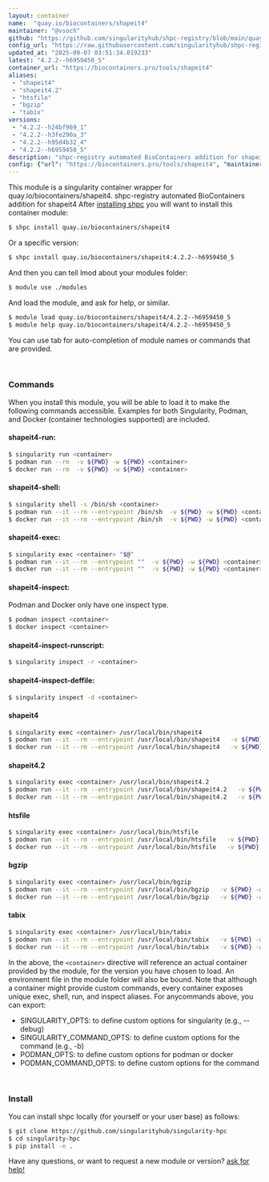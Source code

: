 ```yaml
---
layout: container
name:  "quay.io/biocontainers/shapeit4"
maintainer: "@vsoch"
github: "https://github.com/singularityhub/shpc-registry/blob/main/quay.io/biocontainers/shapeit4/container.yaml"
config_url: "https://raw.githubusercontent.com/singularityhub/shpc-registry/main/quay.io/biocontainers/shapeit4/container.yaml"
updated_at: "2025-09-07 03:51:34.019233"
latest: "4.2.2--h6959450_5"
container_url: "https://biocontainers.pro/tools/shapeit4"
aliases:
 - "shapeit4"
 - "shapeit4.2"
 - "htsfile"
 - "bgzip"
 - "tabix"
versions:
 - "4.2.2--h24bf969_1"
 - "4.2.2--h3fe290a_3"
 - "4.2.2--h95d4b32_4"
 - "4.2.2--h6959450_5"
description: "shpc-registry automated BioContainers addition for shapeit4"
config: {"url": "https://biocontainers.pro/tools/shapeit4", "maintainer": "@vsoch", "description": "shpc-registry automated BioContainers addition for shapeit4", "latest": {"4.2.2--h6959450_5": "sha256:6b06fe620f42de33a94007f6205d4de82845cb64edeecc966833ae275062684e"}, "tags": {"4.2.2--h24bf969_1": "sha256:99027f00d2dabd6151f01612cc17d06c1a8731a04473bc2ad24a4cb1f734a861", "4.2.2--h3fe290a_3": "sha256:5f48c74a5cf6ce180071ec080b7ec88ef196a8477d8b9c1e0d71dc5a5ae54edd", "4.2.2--h95d4b32_4": "sha256:90f225faef7cefbe7c65031e16b7c84ac26dba76a3754c021faf2e4337b51a94", "4.2.2--h6959450_5": "sha256:6b06fe620f42de33a94007f6205d4de82845cb64edeecc966833ae275062684e"}, "docker": "quay.io/biocontainers/shapeit4", "aliases": {"shapeit4": "/usr/local/bin/shapeit4", "shapeit4.2": "/usr/local/bin/shapeit4.2", "htsfile": "/usr/local/bin/htsfile", "bgzip": "/usr/local/bin/bgzip", "tabix": "/usr/local/bin/tabix"}}
---
```


This module is a singularity container wrapper for quay.io/biocontainers/shapeit4.
shpc-registry automated BioContainers addition for shapeit4
After [installing shpc](#install) you will want to install this container module:


```bash
$ shpc install quay.io/biocontainers/shapeit4
```

Or a specific version:

```bash
$ shpc install quay.io/biocontainers/shapeit4:4.2.2--h6959450_5
```

And then you can tell lmod about your modules folder:

```bash
$ module use ./modules
```

And load the module, and ask for help, or similar.

```bash
$ module load quay.io/biocontainers/shapeit4/4.2.2--h6959450_5
$ module help quay.io/biocontainers/shapeit4/4.2.2--h6959450_5
```

You can use tab for auto-completion of module names or commands that are provided.

<br>

### Commands

When you install this module, you will be able to load it to make the following commands accessible.
Examples for both Singularity, Podman, and Docker (container technologies supported) are included.

#### shapeit4-run:

```bash
$ singularity run <container>
$ podman run --rm  -v ${PWD} -w ${PWD} <container>
$ docker run --rm  -v ${PWD} -w ${PWD} <container>
```

#### shapeit4-shell:

```bash
$ singularity shell -s /bin/sh <container>
$ podman run --it --rm --entrypoint /bin/sh  -v ${PWD} -w ${PWD} <container>
$ docker run --it --rm --entrypoint /bin/sh  -v ${PWD} -w ${PWD} <container>
```

#### shapeit4-exec:

```bash
$ singularity exec <container> "$@"
$ podman run --it --rm --entrypoint ""  -v ${PWD} -w ${PWD} <container> "$@"
$ docker run --it --rm --entrypoint ""  -v ${PWD} -w ${PWD} <container> "$@"
```

#### shapeit4-inspect:

Podman and Docker only have one inspect type.

```bash
$ podman inspect <container>
$ docker inspect <container>
```

#### shapeit4-inspect-runscript:

```bash
$ singularity inspect -r <container>
```

#### shapeit4-inspect-deffile:

```bash
$ singularity inspect -d <container>
```


#### shapeit4

```bash
$ singularity exec <container> /usr/local/bin/shapeit4
$ podman run --it --rm --entrypoint /usr/local/bin/shapeit4   -v ${PWD} -w ${PWD} <container> -c " $@"
$ docker run --it --rm --entrypoint /usr/local/bin/shapeit4   -v ${PWD} -w ${PWD} <container> -c " $@"
```


#### shapeit4.2

```bash
$ singularity exec <container> /usr/local/bin/shapeit4.2
$ podman run --it --rm --entrypoint /usr/local/bin/shapeit4.2   -v ${PWD} -w ${PWD} <container> -c " $@"
$ docker run --it --rm --entrypoint /usr/local/bin/shapeit4.2   -v ${PWD} -w ${PWD} <container> -c " $@"
```


#### htsfile

```bash
$ singularity exec <container> /usr/local/bin/htsfile
$ podman run --it --rm --entrypoint /usr/local/bin/htsfile   -v ${PWD} -w ${PWD} <container> -c " $@"
$ docker run --it --rm --entrypoint /usr/local/bin/htsfile   -v ${PWD} -w ${PWD} <container> -c " $@"
```


#### bgzip

```bash
$ singularity exec <container> /usr/local/bin/bgzip
$ podman run --it --rm --entrypoint /usr/local/bin/bgzip   -v ${PWD} -w ${PWD} <container> -c " $@"
$ docker run --it --rm --entrypoint /usr/local/bin/bgzip   -v ${PWD} -w ${PWD} <container> -c " $@"
```


#### tabix

```bash
$ singularity exec <container> /usr/local/bin/tabix
$ podman run --it --rm --entrypoint /usr/local/bin/tabix   -v ${PWD} -w ${PWD} <container> -c " $@"
$ docker run --it --rm --entrypoint /usr/local/bin/tabix   -v ${PWD} -w ${PWD} <container> -c " $@"
```



In the above, the `<container>` directive will reference an actual container provided
by the module, for the version you have chosen to load. An environment file in the
module folder will also be bound. Note that although a container
might provide custom commands, every container exposes unique exec, shell, run, and
inspect aliases. For anycommands above, you can export:

 - SINGULARITY_OPTS: to define custom options for singularity (e.g., --debug)
 - SINGULARITY_COMMAND_OPTS: to define custom options for the command (e.g., -b)
 - PODMAN_OPTS: to define custom options for podman or docker
 - PODMAN_COMMAND_OPTS: to define custom options for the command

<br>

### Install

You can install shpc locally (for yourself or your user base) as follows:

```bash
$ git clone https://github.com/singularityhub/singularity-hpc
$ cd singularity-hpc
$ pip install -e .
```

Have any questions, or want to request a new module or version? [ask for help!](https://github.com/singularityhub/singularity-hpc/issues)